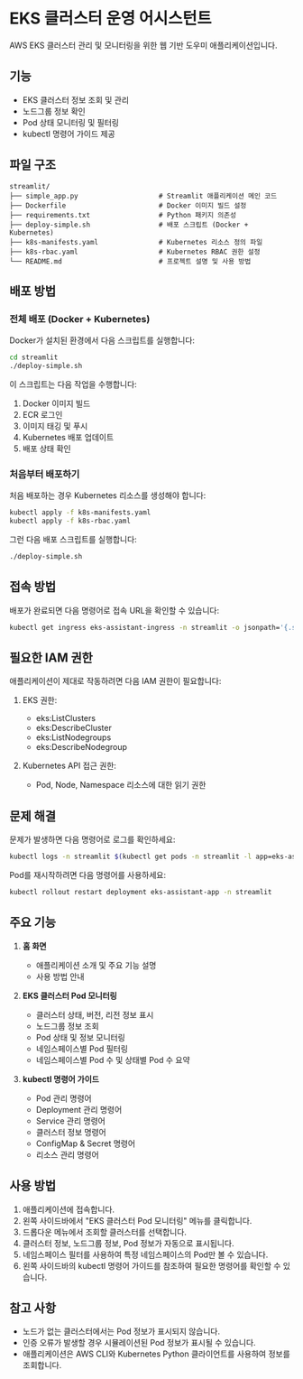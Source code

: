 # EKS 클러스터 운영 어시스턴트

AWS EKS 클러스터 관리 및 모니터링을 위한 웹 기반 도우미 애플리케이션입니다.

## 기능

- EKS 클러스터 정보 조회 및 관리
- 노드그룹 정보 확인
- Pod 상태 모니터링 및 필터링
- kubectl 명령어 가이드 제공

## 파일 구조

```
streamlit/
├── simple_app.py                    # Streamlit 애플리케이션 메인 코드
├── Dockerfile                       # Docker 이미지 빌드 설정
├── requirements.txt                 # Python 패키지 의존성
├── deploy-simple.sh                 # 배포 스크립트 (Docker + Kubernetes)
├── k8s-manifests.yaml               # Kubernetes 리소스 정의 파일
├── k8s-rbac.yaml                    # Kubernetes RBAC 권한 설정
└── README.md                        # 프로젝트 설명 및 사용 방법
```

## 배포 방법

### 전체 배포 (Docker + Kubernetes)

Docker가 설치된 환경에서 다음 스크립트를 실행합니다:

```bash
cd streamlit
./deploy-simple.sh
```

이 스크립트는 다음 작업을 수행합니다:
1. Docker 이미지 빌드
2. ECR 로그인
3. 이미지 태깅 및 푸시
4. Kubernetes 배포 업데이트
5. 배포 상태 확인

### 처음부터 배포하기

처음 배포하는 경우 Kubernetes 리소스를 생성해야 합니다:

```bash
kubectl apply -f k8s-manifests.yaml
kubectl apply -f k8s-rbac.yaml
```

그런 다음 배포 스크립트를 실행합니다:

```bash
./deploy-simple.sh
```

## 접속 방법

배포가 완료되면 다음 명령어로 접속 URL을 확인할 수 있습니다:

```bash
kubectl get ingress eks-assistant-ingress -n streamlit -o jsonpath='{.status.loadBalancer.ingress[0].hostname}'
```

## 필요한 IAM 권한

애플리케이션이 제대로 작동하려면 다음 IAM 권한이 필요합니다:

1. EKS 권한:
   - eks:ListClusters
   - eks:DescribeCluster
   - eks:ListNodegroups
   - eks:DescribeNodegroup

2. Kubernetes API 접근 권한:
   - Pod, Node, Namespace 리소스에 대한 읽기 권한

## 문제 해결

문제가 발생하면 다음 명령어로 로그를 확인하세요:

```bash
kubectl logs -n streamlit $(kubectl get pods -n streamlit -l app=eks-assistant -o jsonpath='{.items[0].metadata.name}')
```

Pod를 재시작하려면 다음 명령어를 사용하세요:

```bash
kubectl rollout restart deployment eks-assistant-app -n streamlit
```

## 주요 기능

1. **홈 화면**
   - 애플리케이션 소개 및 주요 기능 설명
   - 사용 방법 안내

2. **EKS 클러스터 Pod 모니터링**
   - 클러스터 상태, 버전, 리전 정보 표시
   - 노드그룹 정보 조회
   - Pod 상태 및 정보 모니터링
   - 네임스페이스별 Pod 필터링
   - 네임스페이스별 Pod 수 및 상태별 Pod 수 요약

3. **kubectl 명령어 가이드**
   - Pod 관리 명령어
   - Deployment 관리 명령어
   - Service 관리 명령어
   - 클러스터 정보 명령어
   - ConfigMap & Secret 명령어
   - 리소스 관리 명령어

## 사용 방법

1. 애플리케이션에 접속합니다.
2. 왼쪽 사이드바에서 "EKS 클러스터 Pod 모니터링" 메뉴를 클릭합니다.
3. 드롭다운 메뉴에서 조회할 클러스터를 선택합니다.
4. 클러스터 정보, 노드그룹 정보, Pod 정보가 자동으로 표시됩니다.
5. 네임스페이스 필터를 사용하여 특정 네임스페이스의 Pod만 볼 수 있습니다.
6. 왼쪽 사이드바의 kubectl 명령어 가이드를 참조하여 필요한 명령어를 확인할 수 있습니다.

## 참고 사항

- 노드가 없는 클러스터에서는 Pod 정보가 표시되지 않습니다.
- 인증 오류가 발생할 경우 시뮬레이션된 Pod 정보가 표시될 수 있습니다.
- 애플리케이션은 AWS CLI와 Kubernetes Python 클라이언트를 사용하여 정보를 조회합니다.
